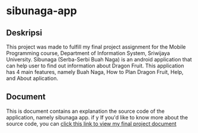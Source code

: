 # sibunaga-app
## Deskripsi

This project was made to fulfill my final project assignment for the Mobile Programming course, Department of Information System, Sriwijaya University. Sibunaga (Serba-Serbi Buah Naga) is an android application that can help user to find out information about Dragon Fruit. This application has 4 main features, namely Buah Naga, How to Plan Dragon Fruit, Help, and About aplication.

## Document
This is document contains an explanation the source code of the application, namely sibunaga app. if y
If you'd like to know more about the source code, you can [click this link to view my final project document](https://drive.google.com/file/d/1j53NbqawIGfm25UCFNhVVe3epuEXKTsK/view)
